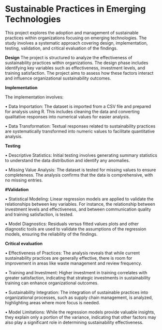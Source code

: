 # Sustainable Practices in Emerging Technologies

This project explores the adoption and management of sustainable practices within organizations focusing on emerging technologies. The study involves a systematic approach covering design, implementation, testing, validation, and critical evaluation of the findings.


**Design**
The project is structured to analyze the effectiveness of sustainability practices within organizations. The design phase includes identifying key variables such as effectiveness, investment levels, and training satisfaction. The project aims to assess how these factors interact and influence organizational sustainability outcomes.


**Implementation**

The implementation involves:

•	Data Importation: The dataset is imported from a CSV file and prepared for analysis using R. This includes cleaning the data and converting qualitative responses into numerical values for easier analysis.

•	Data Transformation: Textual responses related to sustainability practices are systematically transformed into numeric values to facilitate quantitative analysis.


**Testing**

•	Descriptive Statistics: Initial testing involves generating summary statistics to understand the data distribution and identify any anomalies.

•	Missing Value Analysis: The dataset is tested for missing values to ensure completeness. The analysis confirms that the data is comprehensive, with no missing entries.


**#Validation**

•	Statistical Modeling: Linear regression models are applied to validate the relationships between key variables. For instance, the relationship between investment levels and effectiveness, and between communication quality and training satisfaction, is tested.

•	Model Diagnostics: Residuals versus fitted values plots and other diagnostic tools are used to validate the assumptions of the regression models, ensuring the reliability of the findings.


**Critical evaluation**

•	Effectiveness of Practices: The analysis reveals that while current sustainability practices are generally effective, there is room for improvement in areas like waste management and review frequency.

•	Training and Investment: Higher investment in training correlates with greater satisfaction, indicating that strategic investments in sustainability training can enhance organizational outcomes.

•	Sustainability Integration: The integration of sustainable practices into organizational processes, such as supply chain management, is analyzed, highlighting areas where more focus is needed.

•	Model Limitations: While the regression models provide valuable insights, they explain only a portion of the variance, indicating that other factors may also play a significant role in determining sustainability effectiveness.
